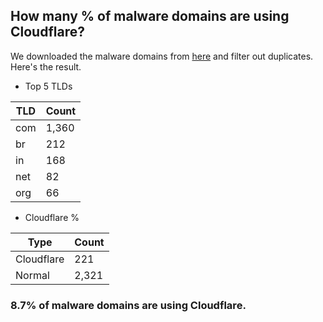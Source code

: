 ## How many % of malware domains are using Cloudflare?


We downloaded the malware domains from [here](https://urlhaus.abuse.ch) and filter out duplicates.
Here's the result.


[//]: # (start replacement)


- Top 5 TLDs

| TLD | Count |
| --- | --- |
| com | 1,360 |
| br | 212 |
| in | 168 |
| net | 82 |
| org | 66 |


- Cloudflare %

| Type | Count |
| --- | --- |
| Cloudflare | 221 |
| Normal | 2,321 |


### 8.7% of malware domains are using Cloudflare.